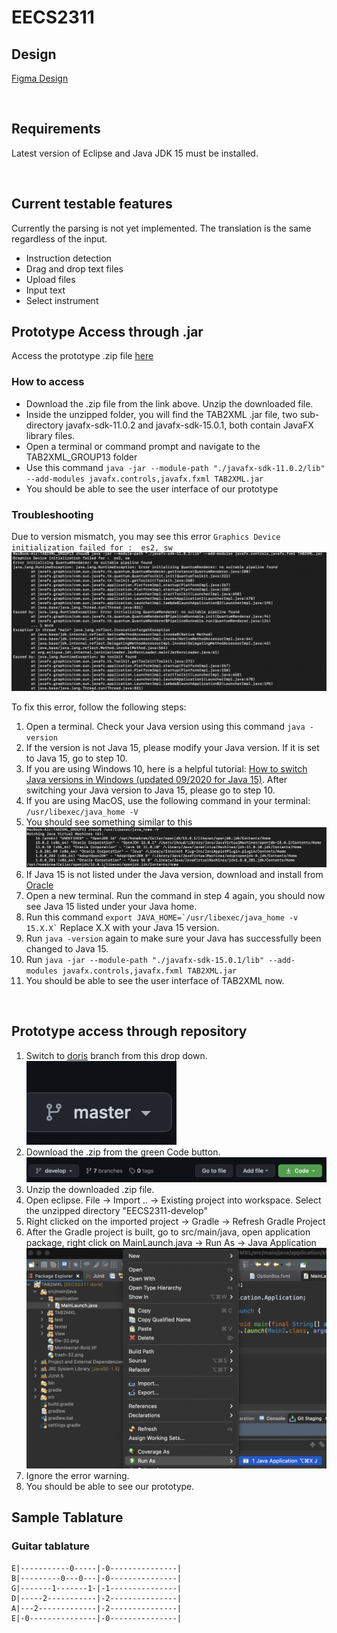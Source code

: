 # EECS2311
## Design
[Figma Design](https://www.figma.com/file/ZYJ9E94dEMUY9RL5d5kadN/Untitled?node-id=0%3A1)

<br />

## Requirements
Latest version of Eclipse and Java JDK 15 must be installed.

<br />

## Current testable features
Currently the parsing is not yet implemented. The translation is the same regardless of the input.
- Instruction detection
- Drag and drop text files
- Upload files
- Input text
- Select instrument

## Prototype Access through .jar
Access the prototype .zip file [here](https://drive.google.com/file/d/1iHCvr3aS85cOscXemlKNxHCu11FqEsMh/view?usp=sharing)

### How to access
- Download the .zip file from the link above. Unzip the downloaded file.
- Inside the unzipped folder, you will find the TAB2XML .jar file, two sub-directory javafx-sdk-11.0.2 and javafx-sdk-15.0.1, both contain JavaFX library files.
- Open a terminal or command prompt and navigate to the TAB2XML_GROUP13 folder
- Use this command ```java -jar --module-path "./javafx-sdk-11.0.2/lib" --add-modules javafx.controls,javafx.fxml TAB2XML.jar```
- You should be able to see the user interface of our prototype

### Troubleshooting
Due to version mismatch, you may see this error ```Graphics Device initialization failed for :  es2, sw```
![Error Message](error.png)

To fix this error, follow the following steps:

1. Open a terminal. Check your Java version using this command ```java -version```
2. If the version is not Java 15, please modify your Java version. If it is set to Java 15, go to step 10.
3. If you are using Windows 10, here is a helpful tutorial: [How to switch Java versions in Windows (updated 09/2020 for Java 15)](https://www.happycoders.eu/java/how-to-switch-multiple-java-versions-windows/). After switching your Java version to Java 15, please go to step 10.
4. If you are using MacOS, use the following command in your terminal: ```/usr/libexec/java_home -V```
5. You should see something similar to this ![Screenshot](java_version.png)
6. If Java 15 is not listed under the Java version, download and install from [Oracle](https://www.java.com/download)
7. Open a new terminal. Run the command in step 4 again, you should now see Java 15 listed under your Java home.
8. Run this command ``` export JAVA_HOME=`/usr/libexec/java_home -v 15.X.X` ```  Replace X.X with your Java 15 version.
9. Run ```java -version``` again to make sure your Java has successfully been changed to Java 15.
10. Run ```java -jar --module-path "./javafx-sdk-15.0.1/lib" --add-modules javafx.controls,javafx.fxml TAB2XML.jar```
11. You should be able to see the user interface of TAB2XML now. 

<br />

## Prototype access through repository
1. Switch to [doris](https://github.com/kaazii/EECS2311/tree/doris) branch from this drop down. ![dropdown](step1.png)
2. Download the .zip from the green Code button.
![button](step2.png)
3. Unzip the downloaded .zip file.
4. Open eclipse. File -> Import .. -> Existing project into workspace. Select the unzipped directory "EECS2311-develop"
5. Right clicked on the imported project -> Gradle -> Refresh Gradle Project
6. After the Gradle project is built, go to src/main/java, open application package, right click on MainLaunch.java -> Run As -> Java Application
![step6](step6.png)
7. Ignore the error warning.
8. You should be able to see our prototype.

## Sample Tablature
### Guitar tablature
```
E|-----------0-----|-0---------------|
B|---------0---0---|-0---------------|
G|-------1-------1-|-1---------------|
D|-----2-----------|-2---------------|
A|---2-------------|-2---------------|
E|-0---------------|-0---------------|
```
